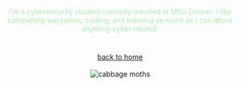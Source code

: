 
<div align="center">
  <p style="color: #ADEBB3;">I'm a cybersecurity student currently enrolled at MSU Denver. I like completing wargames, coding, and learning as much as I can about anything cyber related.</p>

</div>

#

<div align="center">
  <a href="https://petervancleave.github.io/">back to home</a><br><br>


<div align="center">
  <img src="https://studioghibli.jp/static/media/butterfly.8e1a40df.gif" alt="cabbage moths"  />

  </div>
